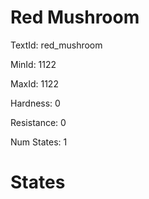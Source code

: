 # Red Mushroom

TextId: red_mushroom

MinId: 1122

MaxId: 1122

Hardness: 0

Resistance: 0


Num States: 1

# States
```

```